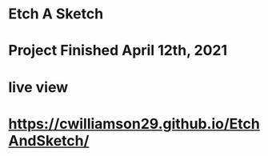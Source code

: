 # Etch A Sketch
# Project Finished April 12th, 2021
#
# live view
# https://cwilliamson29.github.io/EtchAndSketch/